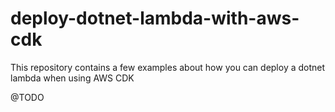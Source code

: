 # deploy-dotnet-lambda-with-aws-cdk
This repository contains a few examples about how you can deploy a dotnet lambda when using AWS CDK

@TODO
